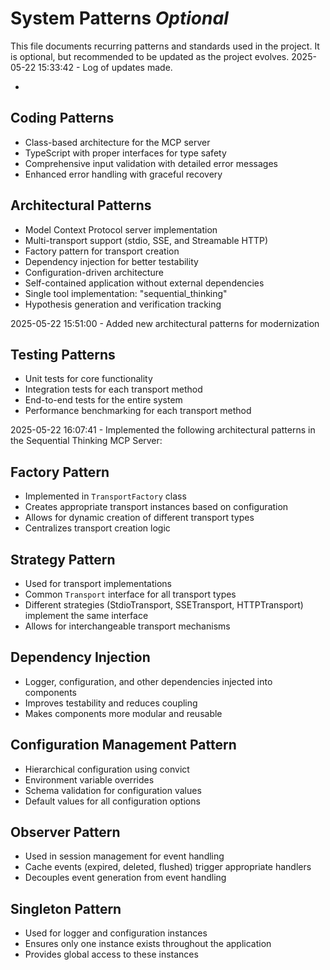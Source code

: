 # System Patterns _Optional_

This file documents recurring patterns and standards used in the project.
It is optional, but recommended to be updated as the project evolves.
2025-05-22 15:33:42 - Log of updates made.

-

## Coding Patterns

- Class-based architecture for the MCP server
- TypeScript with proper interfaces for type safety
- Comprehensive input validation with detailed error messages
- Enhanced error handling with graceful recovery

## Architectural Patterns

- Model Context Protocol server implementation
- Multi-transport support (stdio, SSE, and Streamable HTTP)
- Factory pattern for transport creation
- Dependency injection for better testability
- Configuration-driven architecture
- Self-contained application without external dependencies
- Single tool implementation: "sequential_thinking"
- Hypothesis generation and verification tracking

2025-05-22 15:51:00 - Added new architectural patterns for modernization

## Testing Patterns

- Unit tests for core functionality
- Integration tests for each transport method
- End-to-end tests for the entire system
- Performance benchmarking for each transport method

2025-05-22 16:07:41 - Implemented the following architectural patterns in the Sequential Thinking MCP Server:

## Factory Pattern

- Implemented in `TransportFactory` class
- Creates appropriate transport instances based on configuration
- Allows for dynamic creation of different transport types
- Centralizes transport creation logic

## Strategy Pattern

- Used for transport implementations
- Common `Transport` interface for all transport types
- Different strategies (StdioTransport, SSETransport, HTTPTransport) implement the same interface
- Allows for interchangeable transport mechanisms

## Dependency Injection

- Logger, configuration, and other dependencies injected into components
- Improves testability and reduces coupling
- Makes components more modular and reusable

## Configuration Management Pattern

- Hierarchical configuration using convict
- Environment variable overrides
- Schema validation for configuration values
- Default values for all configuration options

## Observer Pattern

- Used in session management for event handling
- Cache events (expired, deleted, flushed) trigger appropriate handlers
- Decouples event generation from event handling

## Singleton Pattern

- Used for logger and configuration instances
- Ensures only one instance exists throughout the application
- Provides global access to these instances
